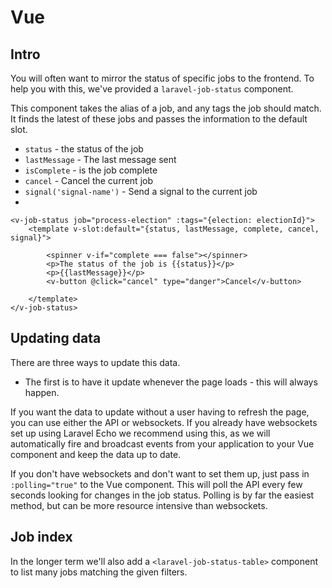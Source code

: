# Vue

## Intro

You will often want to mirror the status of specific jobs to the frontend. To help you with this, we've provided a `laravel-job-status` component.

This component takes the alias of a job, and any tags the job should match. It finds the latest of these jobs and passes the information to the default slot.

- `status` - the status of the job
- `lastMessage` - The last message sent
- `isComplete` - is the job complete
- `cancel` - Cancel the current job
- `signal('signal-name')` - Send a signal to the current job
- 
```vue
<v-job-status job="process-election" :tags="{election: electionId}">
    <template v-slot:default="{status, lastMessage, complete, cancel, signal}">
    
        <spinner v-if="complete === false"></spinner>
        <p>The status of the job is {{status}}</p>
        <p>{{lastMessage}}</p>
        <v-button @click="cancel" type="danger">Cancel</v-button>
    
    </template>
</v-job-status>
```

## Updating data

There are three ways to update this data.

- The first is to have it update whenever the page loads - this will always happen.

If you want the data to update without a user having to refresh the page, you can use either the API or websockets. If you already have websockets set up using Laravel Echo we recommend using this, as we will automatically fire and broadcast events from your application to your Vue component and keep the data up to date.

If you don't have websockets and don't want to set them up, just pass in `:polling="true"` to the Vue component. This will poll the API every few seconds looking for changes in the job status. Polling is by far the easiest method, but can be more resource intensive than websockets.

## Job index

In the longer term we'll also add a `<laravel-job-status-table>` component to list many jobs matching the given filters.
